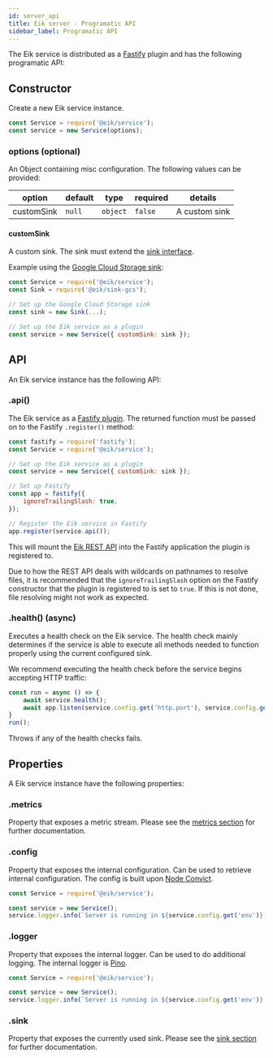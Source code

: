 ```yaml
---
id: server_api
title: Eik server - Programatic API
sidebar_label: Programatic API
---
```


The Eik service is distributed as a [Fastify](https://www.fastify.io/) plugin and has the following programatic API:

## Constructor

Create a new Eik service instance.

```js
const Service = require('@eik/service');
const service = new Service(options);
```

### options (optional)

An Object containing misc configuration. The following values can be provided:

| option     | default | type     | required  | details                                                             |
| ---------- | ------- | -------- | --------- | ------------------------------------------------------------------- |
| customSink | `null`  | `object` | `false`   | A custom sink                                                       |

#### customSink

A custom sink. The sink must extend the [sink interface](https://github.com/eik-lib/sink).

Example using the [Google Cloud Storage sink](https://github.com/eik-lib/sink-gcs):

```js
const Service = require('@eik/service');
const Sink = require('@eik/sink-gcs');

// Set up the Google Cloud Storage sink
const sink = new Sink(...);

// Set up the Eik service as a plugin
const service = new Service({ customSink: sink });
```

## API

An Eik service instance has the following API:

### .api()

The Eik service as a [Fastify plugin](https://www.fastify.io/docs/latest/Plugins/). The returned function must be passed on to the Fastify `.register()` method:

```js
const fastify = require('fastify');
const Service = require('@eik/service');

// Set up the Eik service as a plugin
const service = new Service({ customSink: sink });

// Set up Fastify
const app = fastify({
    ignoreTrailingSlash: true,
});

// Register the Eik service in Fastify
app.register(service.api());
```

This will mount the [Eik REST API](/docs/server_rest_api) into the Fastify application the plugin is registered to.

Due to how the REST API deals with wildcards on pathnames to resolve files, it is recommended that the `ignoreTrailingSlash` option on the Fastify constructor that the plugin is registered to is set to `true`. If this is not done, file resolving might not work as expected. 

### .health() (async)

Executes a health check on the Eik service. The health check mainly determines if the service is able to execute all methods needed to function properly using the current configured sink.

We recommend executing the health check before the service begins accepting HTTP traffic:

```js
const run = async () => {
    await service.health();
    await app.listen(service.config.get('http.port'), service.config.get('http.address'));
}
run();
```

Throws if any of the health checks fails.

## Properties

A Eik service instance have the following properties:

### .metrics

Property that exposes a metric stream. Please see the [metrics section](/docs/server_metrics) for further documentation.

### .config

Property that exposes the internal configuration. Can be used to retrieve internal configuration. The config is built upon [Node Convict](https://github.com/mozilla/node-convict).

```js
const Service = require('@eik/service');

const service = new Service();
service.logger.info(`Server is running in ${service.config.get('env')} mode`);
```

### .logger

Property that exposes the internal logger. Can be used to do additional logging. The internal logger is [Pino](https://github.com/pinojs/pino).

```js
const Service = require('@eik/service');

const service = new Service();
service.logger.info(`Server is running in ${service.config.get('env')} mode`);
```

### .sink

Property that exposes the currently used sink. Please see the [sink section](/docs/server_metrics) for further documentation.
